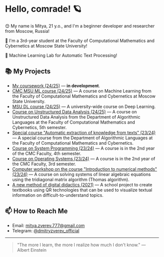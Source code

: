 # Hello, comrade! 🪐

😊 My name is Mitya, 21 y.o., and I'm a beginner developer and researcher from Moscow, Russia!

🧠 I'm a 3rd-year student at the Faculty of Computational Mathematics and Cybernetics at Moscow State University!

🚀 Machine Learning Lab for Automatic Text Processing!

## 📚 My Projects

- [My coursework (24/25)](link-to-repository) — **in development**.
- [CMC MSU ML course (24/25)](link-to-repository) — A course on Machine Learning from the Faculty of Computational Mathematics and Cybernetics at Moscow State University.
- [MSU DL course (24/25)](link-to-repository) — A university-wide course on Deep Learning.
- [Course on Unstructured Data Analysis (24/25)](link-to-repository) — A course on Unstructured Data Analysis from the Department of Algorithmic Languages at the Faculty of Computational Mathematics and Cybernetics, 5th semester.
- [Special course "Automatic extraction of knowledge from texts" (23/24)](https://github.com/mixmide/SP_2024) — A special course from the Department of Algorithmic Languages at the Faculty of Computational Mathematics and Cybernetics.
- [Course on System Programming (23/24)](link-to-repository) — A course is in the 2nd year of the CMC Faculty, 4th semester.
- [Course on Operating Systems (23/24)](https://github.com/mixmide/OS_2023) — A course is in the 2nd year of the CMC Faculty, 3rd semester.
- [Computer workshop on the course "Introduction to numerical methods" (23/24)](https://github.com/mixmide/numerical_methods) — A course on solving systems of linear algebraic equations using the tridiagonal matrix algorithm (Thomas algorithm).
- [A new method of digital didactics (2021)](https://github.com/mixmide/new_method_of_digital_didactics) — A school project to create textbooks using QR technologies that can be used to visualize textual information on difficult-to-understand topics.

## 📫 How to Reach Me
- Email: [mitya.zverev.777@gmail.com](mailto:mitya.zverev.777@gmail.com)
- Telegram: [@dmitryzverev_official](https://t.me/dmitryzverev_official)

---
> "The more I learn, the more I realize how much I don't know." — Albert Einstein

